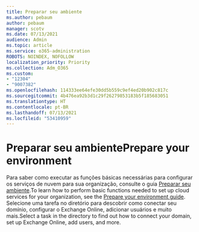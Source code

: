 ```yaml
---
title: Preparar seu ambiente
ms.author: pebaum
author: pebaum
manager: scotv
ms.date: 07/13/2021
audience: Admin
ms.topic: article
ms.service: o365-administration
ROBOTS: NOINDEX, NOFOLLOW
localization_priority: Priority
ms.collection: Adm_O365
ms.custom:
- "12304"
- "9007382"
ms.openlocfilehash: 114333ee64efe30dd5b559c9ef4ed20b902c817c
ms.sourcegitcommit: 4b476ea92b3d1c29f26279853183b5f185683051
ms.translationtype: HT
ms.contentlocale: pt-BR
ms.lasthandoff: 07/13/2021
ms.locfileid: "53410959"
---
```

# <a name="prepare-your-environment"></a><span data-ttu-id="c4693-102">Preparar seu ambiente</span><span class="sxs-lookup"><span data-stu-id="c4693-102">Prepare your environment</span></span>

<span data-ttu-id="c4693-103">Para saber como executar as funções básicas necessárias para configurar os serviços de nuvem para sua organização, consulte o guia [Preparar seu ambiente](https://admin.microsoft.com/adminportal/home#/modernonboarding/prepareyourenvironment).</span><span class="sxs-lookup"><span data-stu-id="c4693-103">To learn how to perform basic functions needed to set up cloud services for your organization, see the [Prepare your environment guide](https://admin.microsoft.com/adminportal/home#/modernonboarding/prepareyourenvironment).</span></span> <span data-ttu-id="c4693-104">Selecione uma tarefa no diretório para descobrir como conectar seu domínio, configurar o Exchange Online, adicionar usuários e muito mais.</span><span class="sxs-lookup"><span data-stu-id="c4693-104">Select a task in the directory to find out how to connect your domain, set up Exchange Online, add users, and more.</span></span>     